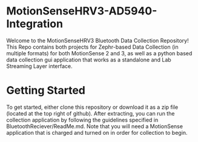 # MotionSenseHRV3-AD5940-Integration


Welcome to the MotionSenseHRV3 Bluetooth Data Collection Repository! This Repo contains both projects for Zephr-based Data Collection (in multiple formats) for both MotionSense 2 and 3, as well as a python based data collection gui application that works as a standalone and Lab Streaming Layer interface.

# Getting Started

To get started, either clone this repository or download it as a zip file (located at the top right of github). After extracting, you can run the collection application by following the guidelines specified in BluetoothReciever/ReadMe.md. Note that you will need a MotionSense application that is charged and turned on in order for collection to begin.
